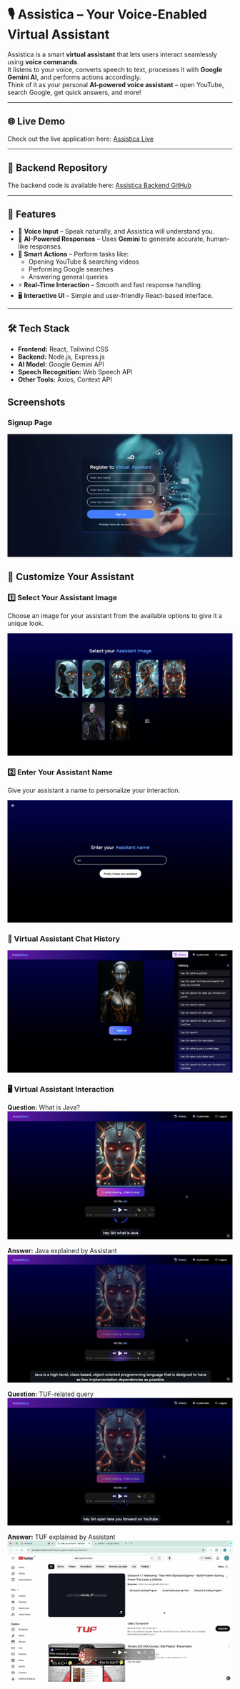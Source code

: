 # 🎙️ Assistica – Your Voice-Enabled Virtual Assistant

Assistica is a smart **virtual assistant** that lets users interact seamlessly using **voice commands**.  
It listens to your voice, converts speech to text, processes it with **Google Gemini AI**, and performs actions accordingly.  
Think of it as your personal **AI-powered voice assistant** – open YouTube, search Google, get quick answers, and more!

---

## 🌐 Live Demo

Check out the live application here: [Assistica Live](https://assistica-frontend.onrender.com/)

---

## 📂 Backend Repository

The backend code is available here: [Assistica Backend GitHub](https://github.com/hemanthijjurouthu/Assistica_Backend)

---

## 🚀 Features

- 🎤 **Voice Input** – Speak naturally, and Assistica will understand you.  
- 🧠 **AI-Powered Responses** – Uses **Gemini** to generate accurate, human-like responses.  
- 🔗 **Smart Actions** – Perform tasks like:
  - Opening YouTube & searching videos
  - Performing Google searches
  - Answering general queries
- ⚡ **Real-Time Interaction** – Smooth and fast response handling.  
- 🖥️ **Interactive UI** – Simple and user-friendly React-based interface.  

---

## 🛠️ Tech Stack

- **Frontend:** React, Tailwind CSS  
- **Backend:** Node.js, Express.js  
- **AI Model:** Google Gemini API  
- **Speech Recognition:** Web Speech API  
- **Other Tools:** Axios, Context API

## Screenshots

### Signup Page

![Signup Page](./Screeshots/signup.png)

## 🎨 Customize Your Assistant

### 1️⃣ Select Your Assistant Image
Choose an image for your assistant from the available options to give it a unique look.

![Select Assistant Image](./Screeshots/Customize.png)

### 2️⃣ Enter Your Assistant Name
Give your assistant a name to personalize your interaction.

![Enter Assistant Name](./Screeshots/Customize2.png)

### 💬 Virtual Assistant Chat History

![Assistant Chat History Screenshot](./Screeshots/Siri.png)

### 🖥 Virtual Assistant Interaction

**Question:** What is Java?  
![](./Screeshots/JavaQ.png)

**Answer:** Java explained by Assistant  
![](./Screeshots/JavaA.png)

**Question:** TUF-related query  
![](./Screeshots/TUF.png)

**Answer:** TUF explained by Assistant  
![](./Screeshots/TUF2.png)

